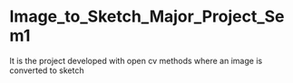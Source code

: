 # Image_to_Sketch_Major_Project_Sem1
It is the project developed with open cv methods where an image is converted to sketch 

